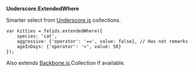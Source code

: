 **Underscore.ExtendedWhere**

Smarter select from [Underscore.js][] collections.

```
var kitties = felids.extendedWhere({
	species: 'cat',
	aggressive: {'operator': '==', value: false}, // Has not remarks
	ageInDays: {'operator': '<', value: 50}
});
```

Also extends [Backbone.js][].Collection if available.

 [Backbone.js]: https://github.com/jashkenas/backbone
 [Underscore.js]: https://github.com/jashkenas/underscore